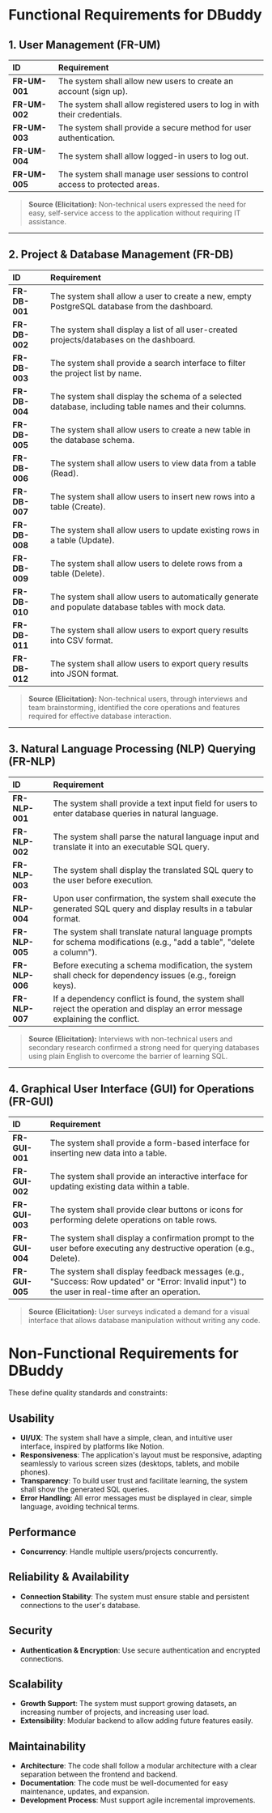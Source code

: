 # Functional Requirements for DBuddy



## 1. User Management (FR-UM)

| ID          | Requirement                                                              |
| :---------- | :----------------------------------------------------------------------- |
| **FR-UM-001** | The system shall allow new users to create an account (sign up).         |
| **FR-UM-002** | The system shall allow registered users to log in with their credentials. |
| **FR-UM-003** | The system shall provide a secure method for user authentication.        |
| **FR-UM-004** | The system shall allow logged-in users to log out.                       |
| **FR-UM-005** | The system shall manage user sessions to control access to protected areas.|

> **Source (Elicitation):** Non-technical users expressed the need for easy, self-service access to the application without requiring IT assistance.

---

## 2. Project & Database Management (FR-DB)

| ID          | Requirement                                                                                             |
| :---------- | :------------------------------------------------------------------------------------------------------ |
| **FR-DB-001** | The system shall allow a user to create a new, empty PostgreSQL database from the dashboard.            |
| **FR-DB-002** | The system shall display a list of all user-created projects/databases on the dashboard.                |
| **FR-DB-003** | The system shall provide a search interface to filter the project list by name.                         |
| **FR-DB-004** | The system shall display the schema of a selected database, including table names and their columns.    |
| **FR-DB-005** | The system shall allow users to create a new table in the database schema.                              |
| **FR-DB-006** | The system shall allow users to view data from a table (Read).                                          |
| **FR-DB-007** | The system shall allow users to insert new rows into a table (Create).                                  |
| **FR-DB-008** | The system shall allow users to update existing rows in a table (Update).                               |
| **FR-DB-009** | The system shall allow users to delete rows from a table (Delete).                                      |
| **FR-DB-010** | The system shall allow users to automatically generate and populate database tables with mock data.     |
| **FR-DB-011** | The system shall allow users to export query results into CSV format.                                   |
| **FR-DB-012** | The system shall allow users to export query results into JSON format.                                  |

> **Source (Elicitation):** Non-technical users, through interviews and team brainstorming, identified the core operations and features required for effective database interaction.

---

## 3. Natural Language Processing (NLP) Querying (FR-NLP)

| ID          | Requirement                                                                                                                              |
| :---------- | :--------------------------------------------------------------------------------------------------------------------------------------- |
| **FR-NLP-001** | The system shall provide a text input field for users to enter database queries in natural language.                                   |
| **FR-NLP-002**| The system shall parse the natural language input and translate it into an executable SQL query.                                         |
| **FR-NLP-003**| The system shall display the translated SQL query to the user before execution.                                                          |
| **FR-NLP-004**| Upon user confirmation, the system shall execute the generated SQL query and display results in a tabular format.                        |
| **FR-NLP-005**| The system shall translate natural language prompts for schema modifications (e.g., "add a table", "delete a column").                   |
| **FR-NLP-006**| Before executing a schema modification, the system shall check for dependency issues (e.g., foreign keys).                               |
| **FR-NLP-007**| If a dependency conflict is found, the system shall reject the operation and display an error message explaining the conflict.           |

> **Source (Elicitation):** Interviews with non-technical users and secondary research confirmed a strong need for querying databases using plain English to overcome the barrier of learning SQL.

---

## 4. Graphical User Interface (GUI) for Operations (FR-GUI)

| ID          | Requirement                                                                                               |
| :---------- | :-------------------------------------------------------------------------------------------------------- |
| **FR-GUI-001** | The system shall provide a form-based interface for inserting new data into a table.                      |
| **FR-GUI-002** | The system shall provide an interactive interface for updating existing data within a table.            |
| **FR-GUI-003** | The system shall provide clear buttons or icons for performing delete operations on table rows.           |
| **FR-GUI-004** | The system shall display a confirmation prompt to the user before executing any destructive operation (e.g., Delete). |
| **FR-GUI-005** | The system shall display feedback messages (e.g., "Success: Row updated" or "Error: Invalid input") to the user in real-time after an operation. |

> **Source (Elicitation):** User surveys indicated a demand for a visual interface that allows database manipulation without writing any code.


# Non-Functional Requirements for DBuddy

These define quality standards and constraints:

## Usability

-   **UI/UX**: The system shall have a simple, clean, and intuitive user
    interface, inspired by platforms like Notion.
-   **Responsiveness**: The application's layout must be responsive,
    adapting seamlessly to various screen sizes (desktops, tablets, and
    mobile phones).
-   **Transparency**: To build user trust and facilitate learning, the
    system shall show the generated SQL queries.
-   **Error Handling**: All error messages must be displayed in clear,
    simple language, avoiding technical terms.

## Performance

-   **Concurrency**: Handle multiple users/projects concurrently.

## Reliability & Availability

-   **Connection Stability**: The system must ensure stable and
    persistent connections to the user's database.

## Security

-   **Authentication & Encryption**: Use secure authentication and
    encrypted connections.

## Scalability

-   **Growth Support**: The system must support growing datasets, an
    increasing number of projects, and increasing user load.
-   **Extensibility**: Modular backend to allow adding future features
    easily.

## Maintainability

-   **Architecture**: The code shall follow a modular architecture with
    a clear separation between the frontend and backend.
-   **Documentation**: The code must be well-documented for easy
    maintenance, updates, and expansion.
-   **Development Process**: Must support agile incremental
    improvements.
